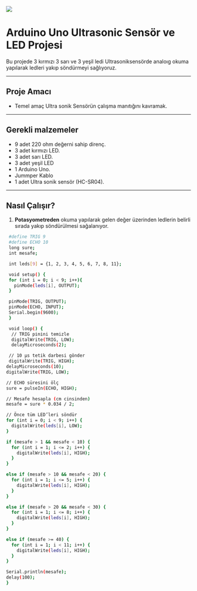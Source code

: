 <img src="https://github.com/Muhammed-Turgut/imageRaw/blob/main/ultrasonik_sens%C3%B6r_projesi.png?raw=true" algn= "center">

# Arduino Uno Ultrasonic Sensör ve LED Projesi

Bu projede 3 kırmızı 3 sarı ve 3 yeşil ledi Ultrasoniksensörde analoıg okuma yapılarak ledleri yakıp söndürmeyi sağlıyoruz. 

---

## Proje Amacı

- Temel amaç Ultra sonik Sensörün çalışma manıtığını kavramak.


---

## Gerekli malzemeler

- 9 adet 220 ohm değerni sahip direnç.
- 3 adet kırmızı LED.
- 3 adet sarı LED.
- 3 adet yeşil LED
- 1 Arduino Uno.
- Jummper Kablo
- 1 adet Ultra sonik sensör (HC-SR04).



---

## Nasıl Çalışır?

1. **Potasyometreden** okuma yapılarak gelen değer üzerinden ledlerin belirli sırada yakıp söndürülmesi sağalanıyor.
  ```bash
   #define TRIG 9
   #define ECHO 10
   long sure;
   int mesafe;

   int leds[9] = {1, 2, 3, 4, 5, 6, 7, 8, 11};
  
   void setup() {
   for (int i = 0; i < 9; i++){
     pinMode(leds[i], OUTPUT);
   }

   pinMode(TRIG, OUTPUT);
   pinMode(ECHO, INPUT);
   Serial.begin(9600);
   }

   void loop() {
    // TRIG pinini temizle
    digitalWrite(TRIG, LOW);
    delayMicroseconds(2);

   // 10 µs tetik darbesi gönder
   digitalWrite(TRIG, HIGH);
  delayMicroseconds(10);
  digitalWrite(TRIG, LOW);

  // ECHO süresini ölç
  sure = pulseIn(ECHO, HIGH);

  // Mesafe hesapla (cm cinsinden)
  mesafe = sure * 0.034 / 2;

  // Önce tüm LED’leri söndür
  for (int i = 0; i < 9; i++) {
    digitalWrite(leds[i], LOW);
  }

  if (mesafe > 1 && mesafe < 10) {
    for (int i = 1; i <= 2; i++) {
      digitalWrite(leds[i], HIGH);
    }
  }

  else if (mesafe > 10 && mesafe < 20) {
    for (int i = 1; i <= 5; i++) {
      digitalWrite(leds[i], HIGH);
    }
  }

  else if (mesafe > 20 && mesafe < 30) {
    for (int i = 1; i <= 8; i++) {
      digitalWrite(leds[i], HIGH);
    }
  }

  else if (mesafe >= 40) {
    for (int i = 1; i < 11; i++) {
      digitalWrite(leds[i], HIGH);
    }
  }

  Serial.println(mesafe);
  delay(100);
}





